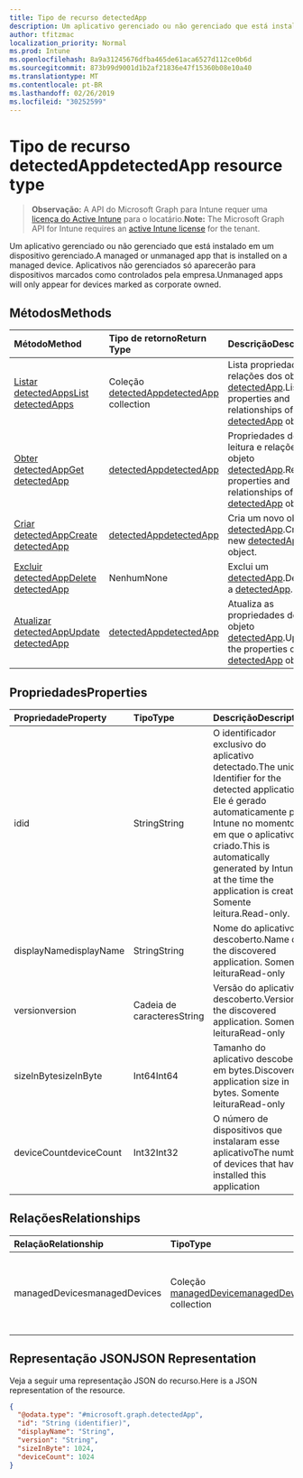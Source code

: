 ```yaml
---
title: Tipo de recurso detectedApp
description: Um aplicativo gerenciado ou não gerenciado que está instalado em um dispositivo gerenciado. Aplicativos não gerenciados só aparecerão para dispositivos marcados como controlados pela empresa.
author: tfitzmac
localization_priority: Normal
ms.prod: Intune
ms.openlocfilehash: 8a9a31245676dfba465de61aca6527d112ce0b6d
ms.sourcegitcommit: 873b99d9001d1b2af21836e47f15360b08e10a40
ms.translationtype: MT
ms.contentlocale: pt-BR
ms.lasthandoff: 02/26/2019
ms.locfileid: "30252599"
---
```

# <a name="detectedapp-resource-type"></a><span data-ttu-id="b3483-104">Tipo de recurso detectedApp</span><span class="sxs-lookup"><span data-stu-id="b3483-104">detectedApp resource type</span></span>

> <span data-ttu-id="b3483-105">**Observação:** A API do Microsoft Graph para Intune requer uma [licença do Active Intune](https://go.microsoft.com/fwlink/?linkid=839381) para o locatário.</span><span class="sxs-lookup"><span data-stu-id="b3483-105">**Note:** The Microsoft Graph API for Intune requires an [active Intune license](https://go.microsoft.com/fwlink/?linkid=839381) for the tenant.</span></span>

<span data-ttu-id="b3483-106">Um aplicativo gerenciado ou não gerenciado que está instalado em um dispositivo gerenciado.</span><span class="sxs-lookup"><span data-stu-id="b3483-106">A managed or unmanaged app that is installed on a managed device.</span></span> <span data-ttu-id="b3483-107">Aplicativos não gerenciados só aparecerão para dispositivos marcados como controlados pela empresa.</span><span class="sxs-lookup"><span data-stu-id="b3483-107">Unmanaged apps will only appear for devices marked as corporate owned.</span></span>

## <a name="methods"></a><span data-ttu-id="b3483-108">Métodos</span><span class="sxs-lookup"><span data-stu-id="b3483-108">Methods</span></span>
|<span data-ttu-id="b3483-109">Método</span><span class="sxs-lookup"><span data-stu-id="b3483-109">Method</span></span>|<span data-ttu-id="b3483-110">Tipo de retorno</span><span class="sxs-lookup"><span data-stu-id="b3483-110">Return Type</span></span>|<span data-ttu-id="b3483-111">Descrição</span><span class="sxs-lookup"><span data-stu-id="b3483-111">Description</span></span>|
|:---|:---|:---|
|[<span data-ttu-id="b3483-112">Listar detectedApps</span><span class="sxs-lookup"><span data-stu-id="b3483-112">List detectedApps</span></span>](../api/intune-devices-detectedapp-list.md)|<span data-ttu-id="b3483-113">Coleção [detectedApp](../resources/intune-devices-detectedapp.md)</span><span class="sxs-lookup"><span data-stu-id="b3483-113">[detectedApp](../resources/intune-devices-detectedapp.md) collection</span></span>|<span data-ttu-id="b3483-114">Lista propriedades e relações dos objetos [detectedApp](../resources/intune-devices-detectedapp.md).</span><span class="sxs-lookup"><span data-stu-id="b3483-114">List properties and relationships of the [detectedApp](../resources/intune-devices-detectedapp.md) objects.</span></span>|
|[<span data-ttu-id="b3483-115">Obter detectedApp</span><span class="sxs-lookup"><span data-stu-id="b3483-115">Get detectedApp</span></span>](../api/intune-devices-detectedapp-get.md)|[<span data-ttu-id="b3483-116">detectedApp</span><span class="sxs-lookup"><span data-stu-id="b3483-116">detectedApp</span></span>](../resources/intune-devices-detectedapp.md)|<span data-ttu-id="b3483-117">Propriedades de leitura e relações do objeto [detectedApp](../resources/intune-devices-detectedapp.md).</span><span class="sxs-lookup"><span data-stu-id="b3483-117">Read properties and relationships of the [detectedApp](../resources/intune-devices-detectedapp.md) object.</span></span>|
|[<span data-ttu-id="b3483-118">Criar detectedApp</span><span class="sxs-lookup"><span data-stu-id="b3483-118">Create detectedApp</span></span>](../api/intune-devices-detectedapp-create.md)|[<span data-ttu-id="b3483-119">detectedApp</span><span class="sxs-lookup"><span data-stu-id="b3483-119">detectedApp</span></span>](../resources/intune-devices-detectedapp.md)|<span data-ttu-id="b3483-120">Cria um novo objeto [detectedApp](../resources/intune-devices-detectedapp.md).</span><span class="sxs-lookup"><span data-stu-id="b3483-120">Create a new [detectedApp](../resources/intune-devices-detectedapp.md) object.</span></span>|
|[<span data-ttu-id="b3483-121">Excluir detectedApp</span><span class="sxs-lookup"><span data-stu-id="b3483-121">Delete detectedApp</span></span>](../api/intune-devices-detectedapp-delete.md)|<span data-ttu-id="b3483-122">Nenhum</span><span class="sxs-lookup"><span data-stu-id="b3483-122">None</span></span>|<span data-ttu-id="b3483-123">Exclui um [detectedApp](../resources/intune-devices-detectedapp.md).</span><span class="sxs-lookup"><span data-stu-id="b3483-123">Deletes a [detectedApp](../resources/intune-devices-detectedapp.md).</span></span>|
|[<span data-ttu-id="b3483-124">Atualizar detectedApp</span><span class="sxs-lookup"><span data-stu-id="b3483-124">Update detectedApp</span></span>](../api/intune-devices-detectedapp-update.md)|[<span data-ttu-id="b3483-125">detectedApp</span><span class="sxs-lookup"><span data-stu-id="b3483-125">detectedApp</span></span>](../resources/intune-devices-detectedapp.md)|<span data-ttu-id="b3483-126">Atualiza as propriedades de um objeto [detectedApp](../resources/intune-devices-detectedapp.md).</span><span class="sxs-lookup"><span data-stu-id="b3483-126">Update the properties of a [detectedApp](../resources/intune-devices-detectedapp.md) object.</span></span>|

## <a name="properties"></a><span data-ttu-id="b3483-127">Propriedades</span><span class="sxs-lookup"><span data-stu-id="b3483-127">Properties</span></span>
|<span data-ttu-id="b3483-128">Propriedade</span><span class="sxs-lookup"><span data-stu-id="b3483-128">Property</span></span>|<span data-ttu-id="b3483-129">Tipo</span><span class="sxs-lookup"><span data-stu-id="b3483-129">Type</span></span>|<span data-ttu-id="b3483-130">Descrição</span><span class="sxs-lookup"><span data-stu-id="b3483-130">Description</span></span>|
|:---|:---|:---|
|<span data-ttu-id="b3483-131">id</span><span class="sxs-lookup"><span data-stu-id="b3483-131">id</span></span>|<span data-ttu-id="b3483-132">String</span><span class="sxs-lookup"><span data-stu-id="b3483-132">String</span></span>|<span data-ttu-id="b3483-133">O identificador exclusivo do aplicativo detectado.</span><span class="sxs-lookup"><span data-stu-id="b3483-133">The unique Identifier for the detected application.</span></span> <span data-ttu-id="b3483-134">Ele é gerado automaticamente pelo Intune no momento em que o aplicativo é criado.</span><span class="sxs-lookup"><span data-stu-id="b3483-134">This is automatically generated by Intune at the time the application is created.</span></span> <span data-ttu-id="b3483-135">Somente leitura.</span><span class="sxs-lookup"><span data-stu-id="b3483-135">Read-only.</span></span>|
|<span data-ttu-id="b3483-136">displayName</span><span class="sxs-lookup"><span data-stu-id="b3483-136">displayName</span></span>|<span data-ttu-id="b3483-137">String</span><span class="sxs-lookup"><span data-stu-id="b3483-137">String</span></span>|<span data-ttu-id="b3483-138">Nome do aplicativo descoberto.</span><span class="sxs-lookup"><span data-stu-id="b3483-138">Name of the discovered application.</span></span> <span data-ttu-id="b3483-139">Somente leitura</span><span class="sxs-lookup"><span data-stu-id="b3483-139">Read-only</span></span>|
|<span data-ttu-id="b3483-140">version</span><span class="sxs-lookup"><span data-stu-id="b3483-140">version</span></span>|<span data-ttu-id="b3483-141">Cadeia de caracteres</span><span class="sxs-lookup"><span data-stu-id="b3483-141">String</span></span>|<span data-ttu-id="b3483-142">Versão do aplicativo descoberto.</span><span class="sxs-lookup"><span data-stu-id="b3483-142">Version of the discovered application.</span></span> <span data-ttu-id="b3483-143">Somente leitura</span><span class="sxs-lookup"><span data-stu-id="b3483-143">Read-only</span></span>|
|<span data-ttu-id="b3483-144">sizeInByte</span><span class="sxs-lookup"><span data-stu-id="b3483-144">sizeInByte</span></span>|<span data-ttu-id="b3483-145">Int64</span><span class="sxs-lookup"><span data-stu-id="b3483-145">Int64</span></span>|<span data-ttu-id="b3483-146">Tamanho do aplicativo descoberto, em bytes.</span><span class="sxs-lookup"><span data-stu-id="b3483-146">Discovered application size in bytes.</span></span> <span data-ttu-id="b3483-147">Somente leitura</span><span class="sxs-lookup"><span data-stu-id="b3483-147">Read-only</span></span>|
|<span data-ttu-id="b3483-148">deviceCount</span><span class="sxs-lookup"><span data-stu-id="b3483-148">deviceCount</span></span>|<span data-ttu-id="b3483-149">Int32</span><span class="sxs-lookup"><span data-stu-id="b3483-149">Int32</span></span>|<span data-ttu-id="b3483-150">O número de dispositivos que instalaram esse aplicativo</span><span class="sxs-lookup"><span data-stu-id="b3483-150">The number of devices that have installed this application</span></span>|

## <a name="relationships"></a><span data-ttu-id="b3483-151">Relações</span><span class="sxs-lookup"><span data-stu-id="b3483-151">Relationships</span></span>
|<span data-ttu-id="b3483-152">Relação</span><span class="sxs-lookup"><span data-stu-id="b3483-152">Relationship</span></span>|<span data-ttu-id="b3483-153">Tipo</span><span class="sxs-lookup"><span data-stu-id="b3483-153">Type</span></span>|<span data-ttu-id="b3483-154">Descrição</span><span class="sxs-lookup"><span data-stu-id="b3483-154">Description</span></span>|
|:---|:---|:---|
|<span data-ttu-id="b3483-155">managedDevices</span><span class="sxs-lookup"><span data-stu-id="b3483-155">managedDevices</span></span>|<span data-ttu-id="b3483-156">Coleção [managedDevice](../resources/intune-devices-manageddevice.md)</span><span class="sxs-lookup"><span data-stu-id="b3483-156">[managedDevice](../resources/intune-devices-manageddevice.md) collection</span></span>|<span data-ttu-id="b3483-157">Os dispositivos que descobriram o aplicativo instalado</span><span class="sxs-lookup"><span data-stu-id="b3483-157">The devices that have the discovered application installed</span></span>|

## <a name="json-representation"></a><span data-ttu-id="b3483-158">Representação JSON</span><span class="sxs-lookup"><span data-stu-id="b3483-158">JSON Representation</span></span>
<span data-ttu-id="b3483-159">Veja a seguir uma representação JSON do recurso.</span><span class="sxs-lookup"><span data-stu-id="b3483-159">Here is a JSON representation of the resource.</span></span>
<!-- {
  "blockType": "resource",
  "keyProperty": "id",
  "@odata.type": "microsoft.graph.detectedApp"
}
-->
``` json
{
  "@odata.type": "#microsoft.graph.detectedApp",
  "id": "String (identifier)",
  "displayName": "String",
  "version": "String",
  "sizeInByte": 1024,
  "deviceCount": 1024
}
```



